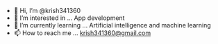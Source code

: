 - 👋 Hi, I’m @krish341360
- 👀 I’m interested in ... App development 
- 🌱 I’m currently learning ... Artificial intelligence and machine learning 
- 📫 How to reach me ... krish341360@gmail.com

<!---
krish341360/krish341360 is a ✨ special ✨ repository because its `README.md` (this file) appears on your GitHub profile.
You can click the Preview link to take a look at your changes.
--->
